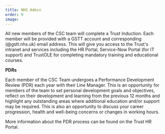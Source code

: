 ```yaml
---
title: NHS Admin
order: 9
image:
---
```

All new members of the CSC team will complete a Trust Induction. Each member will be provided with a GSTT account 
and corresponding (@gstt.nhs.uk) email address. This will give you access to the Trust's intranet and services including 
the HR Portal, Service-Now Portal (for IT support) and TrustOLE for completing mandatory training and educational courses.

**PDRs**

Each member of the CSC Team undergoes a Performance Development Review (PDR) each year with their Line Manager. This is 
an opportunity for members of the team to set personal development goals and objectives, reflect on their development 
and learning from the previous 12 months and highlight any outstanding areas where additional education and/or support 
may be required. This is also an opportunity to discuss your career progression, health and well-being concerns or 
changes in working hours.

More information about the PDR process can be found on the Trust HR Portal. 